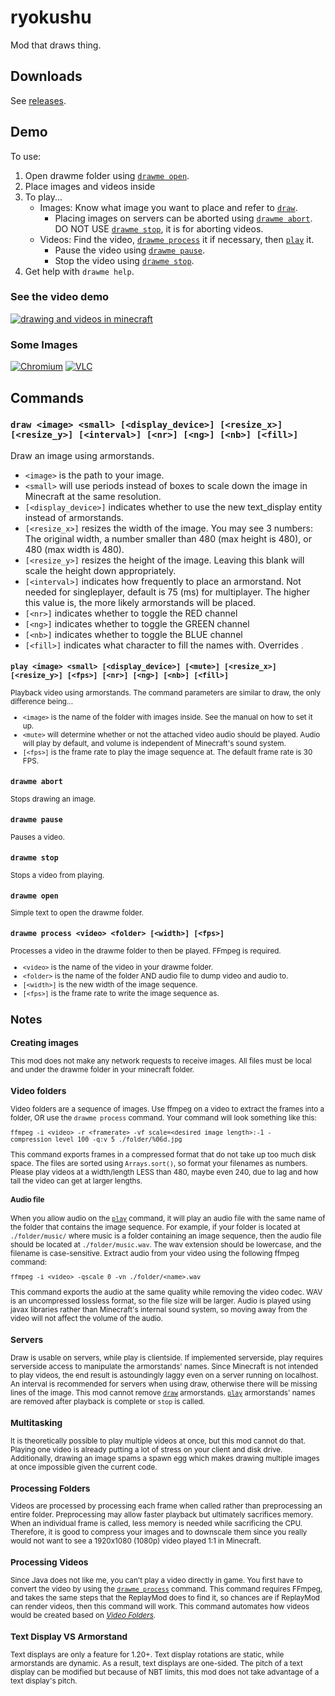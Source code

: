 # ryokushu

Mod that draws thing.

## Downloads

See [releases](https://github.com/nonoteal/ryokushu/releases).

## Demo

To use: 
1) Open drawme folder using [`drawme open`](#drawme-open).
2) Place images and videos inside
3) To play...
    - Images: Know what image you want to place and refer to [`draw`](#draw-image-small-displaydevice-resizex-resizey-interval-nr-ng-nb-fill).
      - Placing images on servers can be aborted using [`drawme abort`](#drawme-stop). DO NOT USE [`drawme stop`](#drawme-stop), it is for aborting videos.
    - Videos: Find the video, [`drawme process`](#drawme-process-video-folder-width-fps) it if necessary, then [`play`](#play-image-small-displaydevice-mute-resizex-resizey-fps-nr-ng-nb-fill) it.
      - Pause the video using [`drawme pause`](#drawme-pause).
      - Stop the video using [`drawme stop`](#drawme-stop).
4) Get help with `drawme help`.

### See the video demo

[![drawing and videos in minecraft](https://img.youtube.com/vi/n66sPliVYas/maxres1.jpg)](https://www.youtube.com/watch?v=n66sPliVYas)

### Some Images

[![Chromium](https://i.ibb.co/YkKxnCP/2023-12-20-17-18-12.png)]()
[![VLC](https://i.ibb.co/fQXvD0G/2023-12-20-17-18-31.png)]()


## Commands

### `draw <image> <small> [<display_device>] [<resize_x>] [<resize_y>] [<interval>] [<nr>] [<ng>] [<nb>] [<fill>]`

Draw an image using armorstands.

- `<image>` is the path to your image.
- `<small>` will use periods instead of boxes to scale down the image in Minecraft at the same resolution.
- `[<display_device>]` indicates whether to use the new text_display entity instead of armorstands.
- `[<resize_x>]` resizes the width of the image. You may see 3 numbers: The original width, a number smaller than 480 (max height is 480), or 480 (max width is 480).
- `[<resize_y>]` resizes the height of the image. Leaving this blank will scale the height down appropriately.
- `[<interval>]` indicates how frequently to place an armorstand. Not needed for singleplayer, default is 75 (ms) for multiplayer. The higher this value is, the more likely armorstands will be placed.
- `[<nr>]` indicates whether to toggle the RED channel
- `[<ng>]` indicates whether to toggle the GREEN channel
- `[<nb>]` indicates whether to toggle the BLUE channel
- `[<fill>]` indicates what character to fill the names with. Overrides <small>.

### `play <image> <small> [<display_device>] [<mute>] [<resize_x>] [<resize_y>] [<fps>] [<nr>] [<ng>] [<nb>] [<fill>]`

Playback video using armorstands. The command parameters are similar to draw, the only difference being...

- `<image>` is the name of the folder with images inside. See the manual on how to set it up.
- `<mute>` will determine whether or not the attached video audio should be played. Audio will play by default, and volume is independent of Minecraft's sound system.
- `[<fps>]` is the frame rate to play the image sequence at. The default frame rate is 30 FPS.

### `drawme abort`
Stops drawing an image.

### `drawme pause`
Pauses a video.

### `drawme stop`
Stops a video from playing.

### `drawme open`
Simple text to open the drawme folder.

### `drawme process <video> <folder> [<width>] [<fps>]`
Processes a video in the drawme folder to then be played. FFmpeg is required.

- `<video>` is the name of the video in your drawme folder.
- `<folder>` is the name of the folder AND audio file to dump video and audio to.
- `[<width>]` is the new width of the image sequence.
- `[<fps>]` is the frame rate to write the image sequence as.

## Notes
### Creating images
This mod does not make any network requests to receive images. All files must be local and under the drawme folder in your minecraft folder.

### Video folders
Video folders are a sequence of images. Use ffmpeg on a video to extract the frames into a folder, OR use the `drawme process` command. Your command will look something like this: 

```
ffmpeg -i <video> -r <framerate> -vf scale=<desired image length>:-1 -compression_level 100 -q:v 5 ./folder/%06d.jpg
```

This command exports frames in a compressed format that do not take up too much disk space. The files are sorted using `Arrays.sort()`, so format your filenames as numbers. Please play videos at a width/length LESS than 480, maybe even 240, due to lag and how tall the video can get at larger lengths.

#### Audio file
When you allow audio on the [`play`](#play-image-small-displaydevice-mute-resizex-resizey-fps-nr-ng-nb-fill) command, it will play an audio file with the same name of the folder that contains the image sequence. For example, if your folder is located at `./folder/music/` where music is a folder containing an image sequence, then the audio file should be located at `./folder/music.wav`. The wav extension should be lowercase, and the filename is case-sensitive. Extract audio from your video using the following ffmpeg command: 

```
ffmpeg -i <video> -qscale 0 -vn ./folder/<name>.wav
``` 

This command exports the audio at the same quality while removing the video codec. WAV is an uncompressed lossless format, so the file size will be larger. Audio is played using javax libraries rather than Minecraft's internal sound system, so moving away from the video will not affect the volume of the audio.

### Servers
Draw is usable on servers, while play is clientside. If implemented serverside, play requires serverside access to manipulate the armorstands' names. Since Minecraft is not intended to play videos, the end result is astoundingly laggy even on a server running on localhost. An interval is recommended for servers when using draw, otherwise there will be missing lines of the image. This mod cannot remove [`draw`](#draw-image-small-displaydevice-resizex-resizey-interval-nr-ng-nb-fill) armorstands. [`play`](#play-image-small-displaydevice-mute-resizex-resizey-fps-nr-ng-nb-fill) armorstands' names are removed after playback is complete or `stop` is called.

### Multitasking
It is theoretically possible to play multiple videos at once, but this mod cannot do that. Playing one video is already putting a lot of stress on your client and disk drive. Additionally, drawing an image spams a spawn egg which makes drawing multiple images at once impossible given the current code.

### Processing Folders
Videos are processed by processing each frame when called rather than preprocessing an entire folder. Preprocessing may allow faster playback but ultimately sacrifices memory. When an individual frame is called, less memory is needed while sacrificing the CPU. Therefore, it is good to compress your images and to downscale them since you really would not want to see a 1920x1080 (1080p) video played 1:1 in Minecraft.

### Processing Videos
Since Java does not like me, you can't play a video directly in game. You first have to convert the video by using the [`drawme process`](#drawme-process-video-folder-width-fps) command. This command requires FFmpeg, and takes the same steps that the ReplayMod does to find it, so chances are if ReplayMod can render videos, then this command will work. This command automates how videos would be created based on [*Video Folders*](#video-folders).

### Text Display VS Armorstand
Text displays are only a feature for 1.20+. Text display rotations are static, while armorstands are dynamic. As a result, text displays are one-sided. The pitch of a text display can be modified but because of NBT limits, this mod does not take advantage of a text display's pitch.